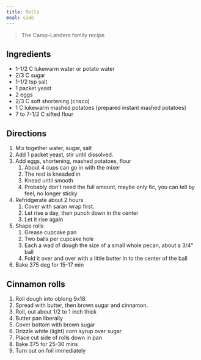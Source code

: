 ```yaml
---
title: Rolls
meal: side
---
```


> The Camp-Landers family recipe

## Ingredients
* 1-1/2 C lukewarm water or potato water
* 2/3 C sugar
* 1-1/2 tsp salt
* 1 packet yeast
* 2 eggs
* 2/3 C soft shortening (crisco)
* 1 C lukewarm mashed potatoes (prepared instant mashed potatoes)
* 7 to 7-1/2 C sifted flour

## Directions
1. Mix together water, sugar, salt
2. Add 1 packet yeast, stir until dissolved.
3. Add eggs, shortening, mashed potatoes, flour
	1. About 4 cups can go in with the mixer
	2. The rest is kneaded in
	3. Knead until smooth
	4. Probably don't need the full amount, maybe only 6c, you can tell by feel, no longer sticky
4. Refridgerate about 2 hours
	1. Cover with saran wrap first.
	2. Let rise a day, then punch down in the center
	3. Let it rise again
5. Shape rolls
	1. Grease cupcake pan
	2. Two balls per cupcake hole
	3. Each a wad of dough the size of a small whole pecan, about a 3/4" ball
	4. Fold it over and over with a little butter in to the center of the ball
6. Bake 375 deg for 15-17 min

## Cinnamon rolls
1. Roll dough into oblong 9x18.
2. Spread with butter, then brown sugar and cinnamon.
3. Roll, out about 1/2 to 1 inch thick
4. Butter pan liberally
5. Cover bottom with brown sugar
6. Drizzle white (light) corn syrup over sugar
7. Place cut side of rolls down in pan
8. Bake 375 for 25-30 mins
9. Turn out on foil immediately
